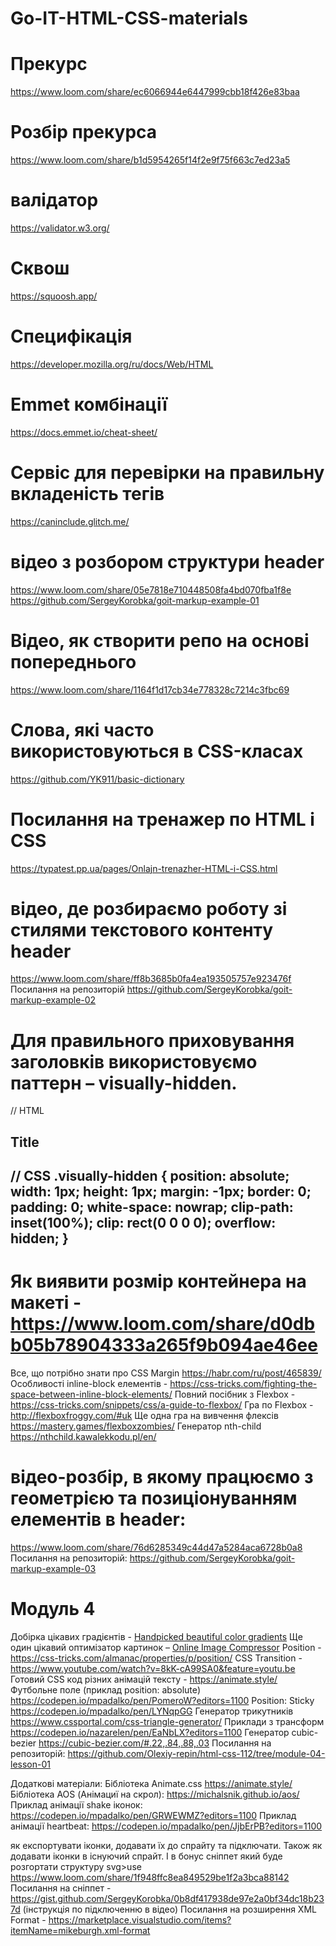 # Go-IT-HTML-CSS-materials

# Прекурс
https://www.loom.com/share/ec6066944e6447999cbb18f426e83baa

# Розбір прекурса
https://www.loom.com/share/b1d5954265f14f2e9f75f663c7ed23a5

# валідатор
 https://validator.w3.org/

# Сквош
 https://squoosh.app/

# Специфікація
https://developer.mozilla.org/ru/docs/Web/HTML

# Emmet комбінації
https://docs.emmet.io/cheat-sheet/

# Сервіс для перевірки на правильну вкладеність тегів
https://caninclude.glitch.me/

# відео з розбором структури header
https://www.loom.com/share/05e7818e710448508fa4bd070fba1f8e
https://github.com/SergeyKorobka/goit-markup-example-01

# Відео, як створити репо на основі попереднього  
https://www.loom.com/share/1164f1d17cb34e778328c7214c3fbc69

# Слова, які часто використовуються в CSS-класах
https://github.com/YK911/basic-dictionary

# Посилання на тренажер по HTML і CSS
https://typatest.pp.ua/pages/Onlajn-trenazher-HTML-i-CSS.html

#  відео, де розбираємо роботу зі стилями текстового контенту header
https://www.loom.com/share/ff8b3685b0fa4ea193505757e923476f
Посилання на репозиторій https://github.com/SergeyKorobka/goit-markup-example-02

# Для правильного приховування заголовків використовуємо паттерн – visually-hidden.
// HTML
<h2 class="visually-hidden">Title<h2>

// CSS
.visually-hidden {
  position: absolute;
  width: 1px;
  height: 1px;
  margin: -1px;
  border: 0;
  padding: 0;
  white-space: nowrap;
  clip-path: inset(100%);
  clip: rect(0 0 0 0);
  overflow: hidden;
}

# Як виявити розмір контейнера на макеті - https://www.loom.com/share/d0dbb05b78904333a265f9b094ae46ee
Все, що потрібно знати про CSS Margin https://habr.com/ru/post/465839/
Особливості inline-block елементів - https://css-tricks.com/fighting-the-space-between-inline-block-elements/
Повний посібник з Flexbox - https://css-tricks.com/snippets/css/a-guide-to-flexbox/
Гра по Flexbox - http://flexboxfroggy.com/#uk
Ще одна гра на вивчення флексів https://mastery.games/flexboxzombies/
Генератор nth-child https://nthchild.kawalekkodu.pl/en/

# відео-розбір, в якому працюємо з геометрією та позиціонуванням елементів в header:
https://www.loom.com/share/76d6285349c44d47a5284aca6728b0a8
Посилання на репозиторій:
https://github.com/SergeyKorobka/goit-markup-example-03

# Модуль 4
Добірка цікавих градієнтів - [Handpicked beautiful color gradients](https://uigradients.com/#Reef)
Ще один цікавий оптимізатор картинок – [Online Image Сompressor](https://imagecompressor.com/)
Position - https://css-tricks.com/almanac/properties/p/position/
CSS Transition - https://www.youtube.com/watch?v=8kK-cA99SA0&feature=youtu.be
Готовий CSS код різних анімацій тексту - https://animate.style/
Футбольне поле (приклад position: absolute) https://codepen.io/mpadalko/pen/PomeroW?editors=1100
Position: Sticky https://codepen.io/mpadalko/pen/LYNqpGG
Генератор трикутників https://www.cssportal.com/css-triangle-generator/
Приклади з трансформ https://codepen.io/nazarelen/pen/EaNbLX?editors=1100
Генератор cubic-bezier https://cubic-bezier.com/#.22,.84,.88,.03
Посилання на репозиторій:
https://github.com/Olexiy-repin/html-css-112/tree/module-04-lesson-01

Додаткові матеріали:
Бібліотека Animate.css https://animate.style/
Бібліотека AOS (Анімациї на скрол): https://michalsnik.github.io/aos/
Приклад анімації shake іконок: https://codepen.io/mpadalko/pen/GRWEWMZ?editors=1100
Приклад анімації heartbeat: https://codepen.io/mpadalko/pen/JjbErPB?editors=1100

як експортувати іконки, додавати їх до спрайту та підключати. Також як додавати іконки в існуючий спрайт. І в бонус сніппет який буде розгортати структуру svg>use
https://www.loom.com/share/1f948ffc8ea849529be1f2a3bca88142
Посилання на сніппет - https://gist.github.com/SergeyKorobka/0b8df417938de97e2a0bf34dc18b237d (інструкція по підключенню в відео)
Посилання на розширення XML Format - https://marketplace.visualstudio.com/items?itemName=mikeburgh.xml-format
